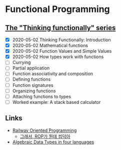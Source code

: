 # Functional Programming

## [The "Thinking functionally" series](https://fsharpforfunandprofit.com/series/thinking-functionally.html)
* [x] 2020-05-02 Thinking Functionally: Introduction
* [x] 2020-05-02 Mathematical functions
* [x] 2020-05-02 Function Values and Simple Values
* [x] 2020-05-02 How types work with functions
* [ ] Currying
* [ ] Partial application
* [ ] Function associativity and composition
* [ ] Defining functions
* [ ] Function signatures
* [ ] Organizing functions
* [ ] Attaching functions to types
* [ ] Worked example: A stack based calculator

## Links
- [Railway Oriented Programming](https://fsharpforfunandprofit.com/rop/)
    - [그래서, ROP가 뭔데 씹덕아](https://medium.com/@0e/%E1%84%80%E1%85%B3%E1%84%85%E1%85%A2%E1%84%89%E1%85%A5-rop%E1%84%80%E1%85%A1-%E1%84%86%E1%85%AF%E1%86%AB%E1%84%83%E1%85%A6-%E1%84%8A%E1%85%B5%E1%86%B8%E1%84%83%E1%85%A5%E1%86%A8%E1%84%8B%E1%85%A1-railway-oriented-programming-4e8070c04bda)
- [Algebraic Data Types in four languages](https://blog.softwaremill.com/algebraic-data-types-in-four-languages-858788043d4e)
